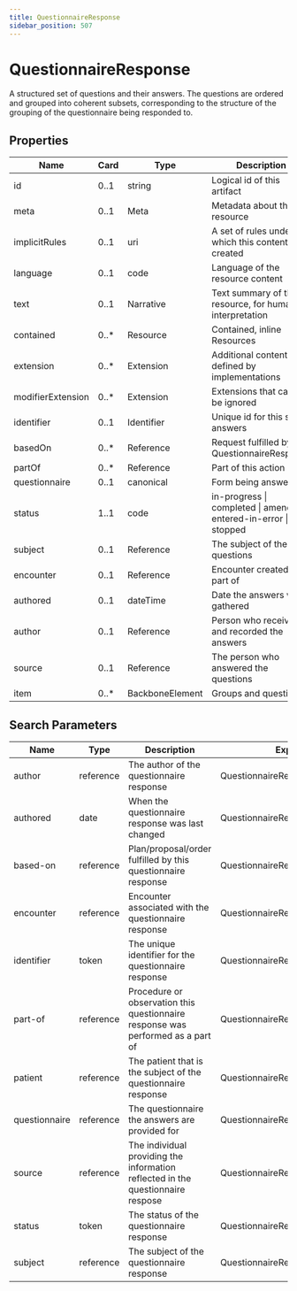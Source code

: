```yaml
---
title: QuestionnaireResponse
sidebar_position: 507
---
```


# QuestionnaireResponse

A structured set of questions and their answers. The questions are ordered and grouped into coherent subsets,
corresponding to the structure of the grouping of the questionnaire being responded to.

## Properties

| Name              | Card  | Type            | Description                                                        |
| ----------------- | ----- | --------------- | ------------------------------------------------------------------ |
| id                | 0..1  | string          | Logical id of this artifact                                        |
| meta              | 0..1  | Meta            | Metadata about the resource                                        |
| implicitRules     | 0..1  | uri             | A set of rules under which this content was created                |
| language          | 0..1  | code            | Language of the resource content                                   |
| text              | 0..1  | Narrative       | Text summary of the resource, for human interpretation             |
| contained         | 0..\* | Resource        | Contained, inline Resources                                        |
| extension         | 0..\* | Extension       | Additional content defined by implementations                      |
| modifierExtension | 0..\* | Extension       | Extensions that cannot be ignored                                  |
| identifier        | 0..1  | Identifier      | Unique id for this set of answers                                  |
| basedOn           | 0..\* | Reference       | Request fulfilled by this QuestionnaireResponse                    |
| partOf            | 0..\* | Reference       | Part of this action                                                |
| questionnaire     | 0..1  | canonical       | Form being answered                                                |
| status            | 1..1  | code            | in-progress \| completed \| amended \| entered-in-error \| stopped |
| subject           | 0..1  | Reference       | The subject of the questions                                       |
| encounter         | 0..1  | Reference       | Encounter created as part of                                       |
| authored          | 0..1  | dateTime        | Date the answers were gathered                                     |
| author            | 0..1  | Reference       | Person who received and recorded the answers                       |
| source            | 0..1  | Reference       | The person who answered the questions                              |
| item              | 0..\* | BackboneElement | Groups and questions                                               |

## Search Parameters

| Name          | Type      | Description                                                                     | Expression                          |
| ------------- | --------- | ------------------------------------------------------------------------------- | ----------------------------------- |
| author        | reference | The author of the questionnaire response                                        | QuestionnaireResponse.author        |
| authored      | date      | When the questionnaire response was last changed                                | QuestionnaireResponse.authored      |
| based-on      | reference | Plan/proposal/order fulfilled by this questionnaire response                    | QuestionnaireResponse.basedOn       |
| encounter     | reference | Encounter associated with the questionnaire response                            | QuestionnaireResponse.encounter     |
| identifier    | token     | The unique identifier for the questionnaire response                            | QuestionnaireResponse.identifier    |
| part-of       | reference | Procedure or observation this questionnaire response was performed as a part of | QuestionnaireResponse.partOf        |
| patient       | reference | The patient that is the subject of the questionnaire response                   | QuestionnaireResponse.subject       |
| questionnaire | reference | The questionnaire the answers are provided for                                  | QuestionnaireResponse.questionnaire |
| source        | reference | The individual providing the information reflected in the questionnaire respose | QuestionnaireResponse.source        |
| status        | token     | The status of the questionnaire response                                        | QuestionnaireResponse.status        |
| subject       | reference | The subject of the questionnaire response                                       | QuestionnaireResponse.subject       |
